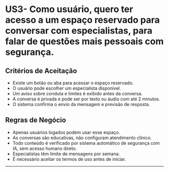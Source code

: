 # US3- Como usuário, quero ter acesso a um espaço reservado para conversar com especialistas, para falar de questões mais pessoais com segurança.

## Critérios de Aceitação

- Existe um botão ou aba para acessar o espaço reservado.
- O usuário pode escolher um especialista disponível.
- Um aviso sobre conduta e limites é exibido antes da conversa.
- A conversa é privada e pode ser por texto ou áudio com até 2 minutos.
- O sistema confirma o envio da mensagem e previsão de resposta.

## Regras de Negócio

- Apenas usuários logados podem usar esse espaço.
- As conversas são educativas, não configuram atendimento clínico.
- Todo conteúdo é verificado por sistema automático de segurança com IA, sem acesso humano direto.
- Especialistas têm limite de mensagens por semana.
- É necessário aceitar os termos de uso antes de iniciar.
  
---
